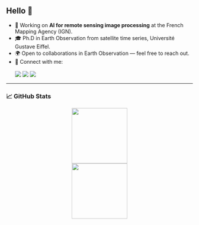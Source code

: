 ## Hello 👋

- :seedling: Working on **AI for remote sensing image processing** at the French Mapping Agency (IGN).
- :mortar_board: Ph.D in Earth Observation from satellite time series, Université Gustave Eiffel.
- :earth_africa: Open to collaborations in Earth Observation — feel free to reach out.
- :link: Connect with me: <br><br>
<a href="https://fr.linkedin.com/in/agarioud" target="_blank"><img src="https://img.shields.io/badge/LinkedIn-0077B5?style=for-the-badge&logo=linkedin&logoColor=white" /></a>
<a href="https://www.researchgate.net/profile/Anatol-Garioud" target="_blank"><img src="https://img.shields.io/badge/Research_Gate-00CCBB.svg?&style=for-the-badge&logo=ResearchGate&logoColor=white" /></a>
<a href="https://scholar.google.fr/citations?user=6c9QX2AAAAAJ&hl=fr" target="_blank"><img src="https://img.shields.io/badge/Google_Scholar-4285F4?style=for-the-badge&logo=google-scholar&logoColor=white" /></a>

---

### 📈 GitHub Stats
<div align="center">
  <a href="https://github.com/agarioud">
    <img height="150px" src="https://github-readme-stats-git-masterorgs-github-readme-stats-team.vercel.app/api?username=agarioud&include_orgs=true&theme=onedark&show_icons=true" />
  </a>
  <br>
  <a href="https://github.com/anuraghazra/github-readme-stats">
    <img height="150px" src="http://github-readme-streak-stats.herokuapp.com?user=agarioud&theme=onedark&date_format=M%20j%5B%2C%20Y%5D&ring=B26E42" />
  </a>
</div>
